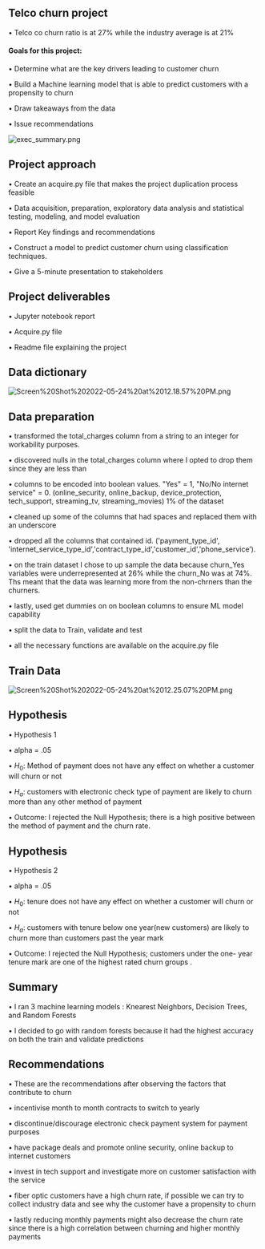 ## Telco churn project
• Telco co churn ratio is at 27% while the industry average is at 21%

#### Goals for this project:

• Determine what are the key drivers leading to customer churn

• Build a Machine learning model that is able to predict customers with a propensity to churn

• Draw takeaways from the data

• Issue recommendations


![exec_summary.png](https://github.com/lincolnmuriithi11/Project_Classification/blob/main/exec_summary.png)

## Project approach
• Create an acquire.py file that makes the project duplication process feasible

• Data acquisition, preparation, exploratory data analysis and statistical testing, modeling, and model evaluation

• Report Key findings and recommendations

• Construct a model to predict customer churn using classification
techniques.

• Give a 5-minute presentation to stakeholders

## Project deliverables
• Jupyter notebook report

• Acquire.py file

• Readme file explaining the project

## Data dictionary
![Screen%20Shot%202022-05-24%20at%2012.18.57%20PM.png](attachment:Screen%20Shot%202022-05-24%20at%2012.18.57%20PM.png)

## Data preparation
• transformed the total_charges column from a string to an integer for workability purposes.

• discovered nulls in the total_charges column where I opted to drop them since they are less than

• columns to be encoded into boolean values. "Yes" = 1, "No/No internet service" = 0. (online_security, online_backup, device_protection, tech_support, streaming_tv, streaming_movies)
1% of the dataset

• cleaned up some of the columns that had spaces and replaced them with an underscore

• dropped all the columns that contained id. ('payment_type_id',
'internet_service_type_id','contract_type_id','customer_id','phone_service’).

• on the train dataset I chose to up sample the data because churn_Yes variables were underrepresented at 26% while the churn_No was at 74%. Ths meant that the data was learning more from the non-chrners than the churners.

• lastly, used get dummies on on boolean columns to ensure ML model capability

• split the data to Train, validate and test

• all the necessary functions are available on the acquire.py file

## Train Data
![Screen%20Shot%202022-05-24%20at%2012.25.07%20PM.png](attachment:Screen%20Shot%202022-05-24%20at%2012.25.07%20PM.png)

## Hypothesis

• Hypothesis 1

• alpha = .05

• $H_0$: Method of payment does not have any effect on whether a customer will churn or not

• $H_a$: customers with electronic check type of payment are likely to churn more than any other method of payment

• Outcome: I rejected the Null Hypothesis; there is a high positive between the method of payment and the churn rate.

## Hypothesis

• Hypothesis 2

• alpha = .05

• $H_0$: tenure does not have any effect on whether a customer will churn or not

• $H_a$: customers with tenure below one year(new customers) are likely to churn more than customers past the year mark

• Outcome: I rejected the Null Hypothesis; customers under the one- year tenure mark are one of the highest rated churn groups .

## Summary

• I ran 3 machine learning models : Knearest Neighbors, Decision Trees, and Random Forests

• I decided to go with random forests because it had the highest accuracy on both the train and validate predictions

## Recommendations

• These are the recommendations after observing the factors that contribute to churn

• incentivise month to month contracts to switch to yearly

• discontinue/discourage electronic check payment system for payment purposes

• have package deals and promote online security, online backup to internet customers

• invest in tech support and investigate more on customer satisfaction with the service

• fiber optic customers have a high churn rate, if possible we can try to collect industry data and see why the customer have a propensity to churn

• lastly reducing monthly payments might also decrease the churn rate since there is a high correlation between churning and higher monthly payments

